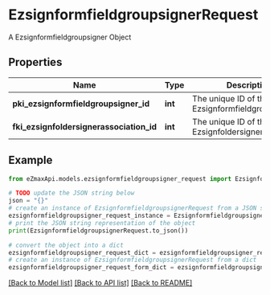 # EzsignformfieldgroupsignerRequest

A Ezsignformfieldgroupsigner Object

## Properties

Name | Type | Description | Notes
------------ | ------------- | ------------- | -------------
**pki_ezsignformfieldgroupsigner_id** | **int** | The unique ID of the Ezsignformfieldgroupsigner | [optional] 
**fki_ezsignfoldersignerassociation_id** | **int** | The unique ID of the Ezsignfoldersignerassociation | 

## Example

```python
from eZmaxApi.models.ezsignformfieldgroupsigner_request import EzsignformfieldgroupsignerRequest

# TODO update the JSON string below
json = "{}"
# create an instance of EzsignformfieldgroupsignerRequest from a JSON string
ezsignformfieldgroupsigner_request_instance = EzsignformfieldgroupsignerRequest.from_json(json)
# print the JSON string representation of the object
print(EzsignformfieldgroupsignerRequest.to_json())

# convert the object into a dict
ezsignformfieldgroupsigner_request_dict = ezsignformfieldgroupsigner_request_instance.to_dict()
# create an instance of EzsignformfieldgroupsignerRequest from a dict
ezsignformfieldgroupsigner_request_form_dict = ezsignformfieldgroupsigner_request.from_dict(ezsignformfieldgroupsigner_request_dict)
```
[[Back to Model list]](../README.md#documentation-for-models) [[Back to API list]](../README.md#documentation-for-api-endpoints) [[Back to README]](../README.md)


